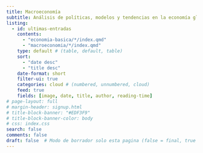 ```yaml
---
title: Macroeconomía
subtitle: Análisis de políticas, modelos y tendencias en la economía global.
listing:
  - id: ultimas-entradas
    contents: 
      - "economia-basica/*/index.qmd"
      - "macroeconomia/*/index.qmd"
    type: default # (table, default, table)
    sort: 
      - "date desc"
      - "title desc"
    date-format: short
    filter-ui: true
    categories: cloud # (numbered, unnumbered, cloud)
    feed: true
    fields: [image, date, title, author, reading-time]
# page-layout: full
# margin-header: signup.html
# title-block-banner: "#EDF3F9"
# title-block-banner-color: body
# css: index.css
search: false
comments: false
draft: false  # Modo de borrador solo esta pagina (false = final, true = borrador)
---
```

